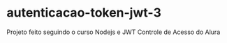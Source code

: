 # autenticacao-token-jwt-3

Projeto feito seguindo o curso Nodejs e JWT Controle de Acesso do Alura
